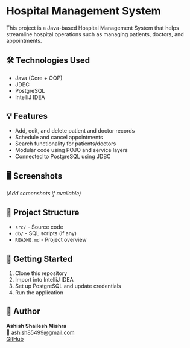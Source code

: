 # Hospital Management System

This project is a Java-based Hospital Management System that helps streamline hospital operations such as managing patients, doctors, and appointments.

## 🛠️ Technologies Used
- Java (Core + OOP)
- JDBC
- PostgreSQL
- IntelliJ IDEA

## 💡 Features
- Add, edit, and delete patient and doctor records
- Schedule and cancel appointments
- Search functionality for patients/doctors
- Modular code using POJO and service layers
- Connected to PostgreSQL using JDBC

## 🖥️ Screenshots
*(Add screenshots if available)*

## 📁 Project Structure
- `src/` - Source code
- `db/` - SQL scripts (if any)
- `README.md` - Project overview

## 🚀 Getting Started
1. Clone this repository
2. Import into IntelliJ IDEA
3. Set up PostgreSQL and update credentials
4. Run the application

## 📌 Author
**Ashish Shailesh Mishra**  
📧 ashish85499@gmail.com  
[GitHub](https://github.com/Ashish20001)

